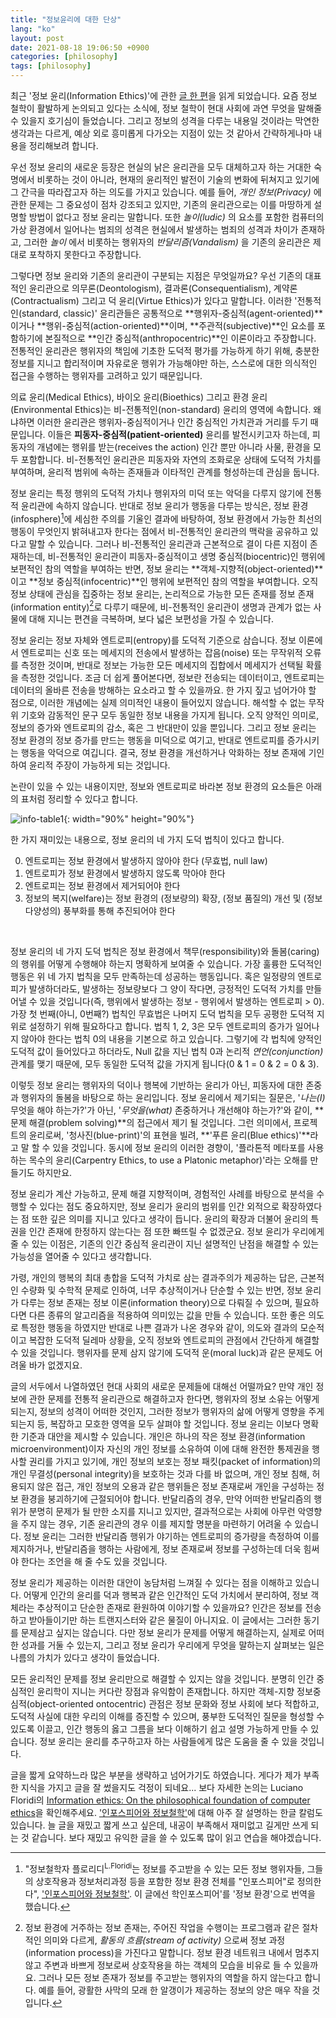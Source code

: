 ```yaml
---
title: "정보윤리에 대한 단상"
lang: "ko"
layout: post
date: 2021-08-18 19:06:50 +0900
categories: [philosophy]
tags: [philosophy]
---
```


최근 '정보 윤리(Information Ethics)'에 관한 [글 한 편](https://philpapers.org/rec/FLOIEO)을 읽게 되었습니다. 요즘 정보 철학이 활발하게 논의되고 있다는 소식에, 정보 철학이 현대 사회에 과연 무엇을 말해줄 수 있을지 호기심이 들었습니다. 그리고 정보의 성격을 다루는 내용일 것이라는 막연한 생각과는 다르게, 예상 외로 흥미롭게 다가오는 지점이 있는 것 같아서 간략하게나마 내용을 정리해보려 합니다.<br />

우선 정보 윤리의 새로운 등장은 현실의 낡은 윤리관을 모두 대체하고자 하는 거대한 숙명에서 비롯하는 것이 아니라, 현재의 윤리적인 발전이 기술의 변화에 뒤쳐지고 있기에 그 간극을 따라잡고자 하는 의도를 가지고 있습니다. 예를 들어, _개인 정보(Privacy)_ 에 관한 문제는 그 중요성이 점차 강조되고 있지만, 기존의 윤리관으로는 이를 마땅하게 설명할 방법이 없다고 정보 윤리는 말합니다. 또한 _놀이(ludic)_ 의 요소를 포함한 컴퓨터의 가상 환경에서 일어나는 범죄의 성격은 현실에서 발생하는 범죄의 성격과 차이가 존재하고, 그러한 _놀이_ 에서 비롯하는 행위자의 _반달리즘(Vandalism)_ 을 기존의 윤리관은 제대로 포착하지 못한다고 주장합니다.<br />

그렇다면 정보 윤리와 기존의 윤리관이 구분되는 지점은 무엇일까요? 우선 기존의 대표적인 윤리관으로 의무론(Deontologism), 결과론(Consequentialism), 계약론(Contractualism) 그리고 덕 윤리(Virtue Ethics)가 있다고 말합니다. 이러한 '전통적인(standard, classic)' 윤리관들은 공통적으로 **행위자-중심적(agent-oriented)**이거나 **행위-중심적(action-oriented)**이며, **주관적(subjective)**인 요소를 포함하기에 본질적으로 **인간 중심적(anthropocentric)**인 이론이라고 주장합니다. 전통적인 윤리관은 행위자의 책임에 기초한 도덕적 평가를 가능하게 하기 위해, 충분한 정보를 지니고 합리적이며 자유로운 행위가 가능해야만 하는, 스스로에 대한 의식적인 접근을 수행하는 행위자를 고려하고 있기 때문입니다.<br />

의료 윤리(Medical Ethics), 바이오 윤리(Bioethics) 그리고 환경 윤리(Environmental Ethics)는 비-전통적인(non-standard) 윤리의 영역에 속합니다. 왜냐하면 이러한 윤리관은 행위자-중심적이거나 인간 중심적인 가치관과 거리를 두기 때문입니다. 이들은 **피동자-중심적(patient-oriented)** 윤리를 발전시키고자 하는데, 피동자의 개념에는 행위를 받는(receives the action) 인간 뿐만 아니라 사물, 환경을 모두 포함합니다. 비-전통적인 윤리관은 피동자와 자연의 조화로운 상태에 도덕적 가치를 부여하며, 윤리적 범위에 속하는 존재들과 이타적인 관계를 형성하는데 관심을 둡니다.<br />

정보 윤리는 특정 행위의 도덕적 가치나 행위자의 미덕 또는 악덕을 다루지 않기에 전통적 윤리관에 속하지 않습니다. 반대로 정보 윤리가 행동을 다루는 방식은, 정보 환경(infosphere)[^1]에 세심한 주의를 기울인 결과에 바탕하여, 정보 환경에서 가능한 최선의 행동이 무엇인지 밝혀내고자 한다는 점에서 비-전통적인 윤리관의 맥락을 공유하고 있다고 말할 수 있습니다. 그러나 비-전통적인 윤리관과 근본적으로 결이 다른 지점이 존재하는데, 비-전통적인 윤리관이 피동자-중심적이고 생명 중심적(biocentric)인 행위에 보편적인 참의 역할을 부여하는 반면, 정보 윤리는 **객체-지향적(object-oriented)**이고 **정보 중심적(infocentric)**인 행위에 보편적인 참의 역할을 부여합니다. 오직 정보 상태에 관심을 집중하는 정보 윤리는, 논리적으로 가능한 모든 존재를 정보 존재(information entity)[^2]로 다루기 때문에, 비-전통적인 윤리관이 생명과 관계가 없는 사물에 대해 지니는 편견을 극복하며, 보다 넓은 보편성을 가질 수 있습니다.<br />

정보 윤리는 정보 자체와 엔트로피(entropy)를 도덕적 기준으로 삼습니다. 정보 이론에서 엔트로피는 신호 또는 메세지의 전송에서 발생하는 잡음(noise) 또는 무작위적 오류를 측정한 것이며, 반대로 정보는 가능한 모든 메세지의 집합에서 메세지가 선택될 확률을 측정한 것입니다. 조금 더 쉽게 풀어본다면, 정보란 전송되는 데이터이고, 엔트로피는 데이터의 올바른 전송을 방해하는 요소라고 할 수 있을까요. 한 가지 짚고 넘어가야 할 점으로, 이러한 개념에는 실제 의미적인 내용이 들어있지 않습니다. 해석할 수 없는 무작위 기호와 감동적인 문구 모두 동일한 정보 내용을 가지게 됩니다. 오직 양적인 의미로, 정보의 증가와 엔트로피의 감소, 혹은 그 반대만이 있을 뿐입니다. 그리고 정보 윤리는 정보 환경의 정보 증가를 만드는 행동을 미덕으로 여기고, 반대로 엔트로피를 증가시키는 행동을 악덕으로 여깁니다. 결국, 정보 환경을 개선하거나 악화하는 정보 존재에 기인하여 윤리적 주장이 가능하게 되는 것입니다.<br />

논란이 있을 수 있는 내용이지만, 정보와 엔트로피로 바라본 정보 환경의 요소들은 아래의 표처럼 정리할 수 있다고 합니다.

![info-table1](https://typiespectre.github.io/images/phil/info-table1.png){: width="90%" height="90%"}

한 가지 재미있는 내용으로, 정보 윤리의 네 가지 도덕 법칙이 있다고 합니다. 

<ol start="0">
    <li>엔트로피는 정보 환경에서 발생하지 않아야 한다 (무효법, null law)</li>
    <li>엔트로피가 정보 환경에서 발생하지 않도록 막아야 한다</li>
    <li>엔트로피는 정보 환경에서 제거되어야 한다</li>
    <li>정보의 복지(welfare)는 정보 환경의 (정보량의) 확장, (정보 품질의) 개선 및 (정보 다양성의) 풍부화를 통해 추진되어야 한다</li>
</ol><br />

정보 윤리의 네 가지 도덕 법칙은 정보 환경에서 책무(responsibility)와 돌봄(caring)의 행위를 어떻게 수행해야 하는지 명확하게 보여줄 수 있습니다. 가장 훌륭한 도덕적인 행동은 위 네 가지 법칙을 모두 만족하는데 성공하는 행동입니다. 혹은 일정량의 엔트로피가 발생하더라도, 발생하는 정보량보다 그 양이 작다면, 긍정적인 도덕적 가치를 만들어낼 수 있을 것입니다(즉, 행위에서 발생하는 정보 - 행위에서 발생하는 엔트로피 > 0). 가장 첫 번째(아니, 0번째?) 법칙인 무효법은 나머지 도덕 법칙을 모두 공평한 도덕적 지위로 설정하기 위해 필요하다고 합니다. 법칙 1, 2, 3은 모두 엔트로피의 증가가 일어나지 않아야 한다는 법칙 0의 내용을 기본으로 하고 있습니다. 그렇기에 각 법칙에 양적인 도덕적 값이 들어있다고 하더라도, Null 값을 지닌 법칙 0과 논리적 _연언(conjunction)_ 관계를 맺기 때문에, 모두 동일한 도덕적 값을 가지게 됩니다(0 & 1 = 0 & 2 = 0 & 3).<br />

이렇듯 정보 윤리는 행위자의 덕이나 행복에 기반하는 윤리가 아닌, 피동자에 대한 존중과 행위자의 돌봄을 바탕으로 하는 윤리입니다. 정보 윤리에서 제기되는 질문은, '_나는(I)_ 무엇을 해야 하는가?'가 아닌, '_무엇을(what)_ 존중하거나 개선해야 하는가?'와 같이, **문제 해결(problem solving)**의 접근에서 제기 될 것입니다. 그런 의미에서, 프로젝트의 윤리로써, '청사진(blue-print)'의 표현을 빌려, **'푸른 윤리(Blue ethics)'**라고 말 할 수 있을 것입니다. 동시에 정보 윤리의 이러한 경향이, '플라톤적 메타포를 사용하는 목수의 윤리(Carpentry Ethics, to use a Platonic metaphor)'라는 오해를 만들기도 하지만요.<br />

정보 윤리가 계산 가능하고, 문제 해결 지향적이며, 경험적인 사례를 바탕으로 분석을 수행할 수 있다는 점도 중요하지만, 정보 윤리가 윤리의 범위를 인간 외적으로 확장하였다는 점 또한 깊은 의미를 지니고 있다고 생각이 듭니다. 윤리의 확장과 더불어 윤리의 특권을 인간 존재에 한정하지 않는다는 점 또한 빠뜨릴 수 없겠군요. 정보 윤리가 우리에게 줄 수 있는 이점은, 기존의 인간 중심적 윤리관이 지닌 설명적인 난점을 해결할 수 있는 가능성을 열어줄 수 있다고 생각합니다.<br />

가령, 개인의 행복의 최대 총합을 도덕적 가치로 삼는 결과주의가 제공하는 답은, 근본적인 수량화 및 수학적 문제로 인하여, 너무 추상적이거나 단순할 수 있는 반면, 정보 윤리가 다루는 정보 존재는 정보 이론(information theory)으로 다뤄질 수 있으며, 필요하다면 다른 종류의 알고리즘을 적용하여 의미있는 값을 만들 수 있습니다. 또한 좋은 의도로 특정한 행동을 하였지만 반대로 나쁜 결과가 나온 경우와 같이, 의도와 결과의 모순적이고 복잡한 도덕적 딜레마 상황을, 오직 정보와 엔트로피의 관점에서 간단하게 해결할 수 있을 것입니다. 행위자를 문제 삼지 않기에 도덕적 운(moral luck)과 같은 문제도 어려울 바가 없겠지요.<br />

글의 서두에서 나열하였던 현대 사회의 새로운 문제들에 대해선 어떨까요? 만약 개인 정보에 관한 문제를 전통적 윤리관으로 해결하고자 한다면, 행위자의 정보 소유는 어떻게 되는지, 정보의 성격이 어떠한 것인지, 그러한 정보가 행위자의 삶에 어떻게 영향을 주게 되는지 등, 복잡하고 모호한 영역을 모두 살펴야 할 것입니다. 정보 윤리는 이보다 명확한 기준과 대안을 제시할 수 있습니다. 개인은 하나의 작은 정보 환경(information microenvironment)이자 자신의 개인 정보를 소유하여 이에 대해 완전한 통제권을 행사할 권리를 가지고 있기에, 개인 정보의 보호는 정보 패킷(packet of information)의 개인 무결성(personal integrity)을 보호하는 것과 다를 바 없으며, 개인 정보 침해, 허용되지 않은 접근, 개인 정보의 오용과 같은 행위들은 정보 존재로써 개인을 구성하는 정보 환경을 붕괴하기에 근절되어야 합니다. 반달리즘의 경우, 만약 어떠한 반달리즘의 행위가 분명히 문제가 될 만한 소지를 지니고 있지만, 결과적으로는 사회에 아무런 악영향을 주지 않는 경우, 기존 윤리관의 경우 이를 제지할 명분을 마련하기 어려울 수 있습니다. 정보 윤리는 그러한 반달리즘 행위가 야기하는 엔트로피의 증가량을 측정하여 이를 제지하거나, 반달리즘을 행하는 사람에게, 정보 존재로써 정보를 구성하는데 더욱 힘써야 한다는 조언을 해 줄 수도 있을 것입니다.<br />

정보 윤리가 제공하는 이러한 대안이 농담처럼 느껴질 수 있다는 점을 이해하고 있습니다. 어떻게 인간의 윤리를 덕과 행복과 같은 인간적인 도덕 가치에서 분리하여, 정보 객체라는 추상적이고 단순한 존재로 환원하여 이야기할 수 있을까요? 인간은 정보를 전송하고 받아들이기만 하는 트랜지스터와 같은 물질이 아니지요. 이 글에서는 그러한 동기를 문제삼고 싶지는 않습니다. 다만 정보 윤리가 문제를 어떻게 해결하는지, 실제로 어떠한 성과를 거둘 수 있는지, 그리고 정보 윤리가 우리에게 무엇을 말하는지 살펴보는 일은 나름의 가치가 있다고 생각이 들었습니다.<br />

모든 윤리적인 문제를 정보 윤리만으로 해결할 수 있지는 않을 것입니다. 분명히 인간 중심적인 윤리학이 지니는 커다란 장점과 유익함이 존재합니다. 하지만 객체-지향 정보중심적(object-oriented ontocentric) 관점은 정보 문화와 정보 사회에 보다 적합하고, 도덕적 사실에 대한 우리의 이해를 증진할 수 있으며, 풍부한 도덕적인 질문을 형성할 수 있도록 이끌고, 인간 행동의 옳고 그름을 보다 이해하기 쉽고 설명 가능하게 만들 수 있습니다. 정보 윤리는 윤리를 추구하고자 하는 사람들에게 많은 도움을 줄 수 있을 것입니다.<br />

글을 짧게 요약하느라 많은 부분을 생략하고 넘어가기도 하였습니다. 게다가 제가 부족한 지식을 가지고 글을 잘 썼을지도 걱정이 되네요... 보다 자세한 논의는 Luciano Floridi의 [Information ethics: On the philosophical foundation of computer ethics](https://philpapers.org/rec/FLOIEO)을 확인해주세요. ['인포스피어와 정보철학'](https://horizon.kias.re.kr/18165/)에 대해 아주 잘 설명하는 한글 칼럼도 있습니다. 늘 글을 재밌고 짧게 쓰고 싶은데, 내공이 부족해서 재미없고 길게만 쓰게 되는 것 같습니다. 보다 재밌고 유익한 글을 쓸 수 있도록 많이 읽고 연습을 해야겠습니다.<br />


[^1]: "정보철학자 플로리디<sup>L.Floridi</sup>는 정보를 주고받을 수 있는 모든 정보 행위자들, 그들의 상호작용과 정보처리과정 등을 포함한 정보 환경 전체를 "인포스피어"로 정의한다", ['인포스피어와 정보철학'](https://horizon.kias.re.kr/18165/). 이 글에선 학인포스피어'를 '정보 환경'으로 번역을 했습니다.

[^2]: 정보 환경에 거주하는 정보 존재는, 주어진 작업을 수행이는 프로그램과 같은 절차적인 의미와 다르게, _활동의 흐름(stream of activity)_ 으로써 정보 과정(information process)을 가진다고 말합니다. 정보 환경 네트워크 내에서 멈추지 않고 주변과 바쁘게 정보로써 상호작용을 하는 객체의 모습을 비유로 들 수 있을까요. 그러나 모든 정보 존재가 정보를 주고받는 행위자의 역할을 하지 않는다고 합니다. 예를 들어, 광활한 사막의 모래 한 알갱이가 제공하는 정보의 양은 매우 작을 것입니다.
